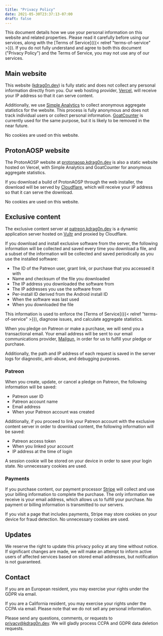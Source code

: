 ```yaml
---
title: "Privacy Policy"
date: 2021-05-30T23:37:13-07:00
draft: false
---
```


This document details how we use your personal information on this website and related properties. Please read it carefully before using our services, along with the [Terms of Service]({{< relref "terms-of-service" >}}). If you do not fully understand and agree to both this document ("Privacy Policy") and the Terms of Service, you may not use any of our services.

## Main website

This website ([kdrag0n.dev](https://kdrag0n.dev/)) is fully static and does not collect any personal information directly from you. Our web hosting provider, [Vercel](https://vercel.com/legal/privacy-policy), will receive your IP address so that it can serve content.

Additionally, we use [Simple Analytics](https://simpleanalytics.com/privacy-policy) to collect anonymous aggregate statistics for the website. This process is fully anonymous and does not track individual users or collect personal information. [GoatCounter](https://www.goatcounter.com/privacy) is currently used for the same purpose, but it is likely to be removed in the near future.

No cookies are used on this website.

## ProtonAOSP website

The ProtonAOSP website at [protonaosp.kdrag0n.dev](https://protonaosp.kdrag0n.dev) is also a static website hosted on Vercel, with Simple Analytics and GoatCounter for anonymous aggregate statistics.

If you download a build of ProtonAOSP through the web installer, the download will be served by [Cloudflare](https://www.cloudflare.com/privacypolicy/), which will receive your IP address so that it can serve the download.

No cookies are used on this website.

## Exclusive content

The exclusive content server at [patreon.kdrag0n.dev](https://patreon.kdrag0n.dev/) is a dynamic application server hosted on [Vultr](https://www.vultr.com/legal/privacy/) and proxied by Cloudflare.

If you download and install exclusive software from the server, the following information will be collected and saved every time you download a file, and a subset of the information will be collected and saved periodically as you use the installed software:

- The ID of the Patreon user, grant link, or purchase that you accessed it with
- Name and checksum of the file you downloaded
- The IP address you downloaded the software from
- The IP addresses you use the software from
- Per-install ID derived from the Android install ID
- When the software was last used
- When you downloaded the file

This information is used to enforce the [Terms of Service]({{< relref "terms-of-service" >}}), diagnose issues, and calculate aggregate statistics.

When you pledge on Patreon or make a purchase, we will send you a transactional email. Your email address will be sent to our email communications provider, [Mailgun](https://www.mailgun.com/privacy-policy/), in order for us to fulfill your pledge or purchase.

Additionally, the path and IP address of each request is saved in the server logs for diagnostic, anti-abuse, and debugging purposes.

### Patreon

When you create, update, or cancel a pledge on Patreon, the following information will be saved:

- Patreon user ID
- Patreon account name
- Email address
- When your Patreon account was created

Additionally, if you proceed to link your Patreon account with the exclusive content server in order to download content, the following information will be saved:

- Patreon access token
- When you linked your account
- IP address at the time of login

A session cookie will be stored on your device in order to save your login state. No unnecessary cookies are used.

### Payments

If you purchase content, our payment processor [Stripe](https://stripe.com/privacy) will collect and use your billing information to complete the purchase. The only information we receive is your email address, which allows us to fulfill your purchase. No payment or billing information is transmitted to our servers.

If you visit a page that includes payments, Stripe may store cookies on your device for fraud detection. No unnecessary cookies are used.

## Updates

We reserve the right to update this privacy policy at any time without notice. If significant changes are made, we will make an attempt to inform active users of affected services based on stored email addresses, but notification is not guaranteed.

## Contact

If you are an European resident, you may exercise your rights under the GDPR via email.

If you are a California resident, you may exercise your rights under the CCPA via email. Please note that we do not sell any personal information.

Please send any questions, comments, or requests to privacy@kdrag0n.dev. We will gladly process CCPA and GDPR data deletion requests.
